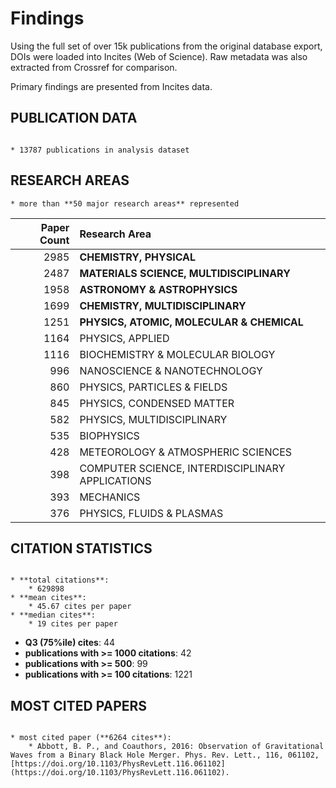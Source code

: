 # Findings

Using the full set of over 15k publications from the original database export, DOIs were loaded into Incites (Web of Science).  Raw metadata was also extracted from Crossref for comparison.

Primary findings are presented from Incites data.

## PUBLICATION DATA

```{admonition}  Summary

* 13787 publications in analysis dataset
```

## RESEARCH AREAS
```{admonition} Summary
* more than **50 major research areas** represented
```
|Paper Count|Research Area|
|-:|:-|
|2985|**CHEMISTRY, PHYSICAL**|
|2487|**MATERIALS SCIENCE, MULTIDISCIPLINARY**|
|1958|**ASTRONOMY & ASTROPHYSICS**|
|1699|**CHEMISTRY, MULTIDISCIPLINARY**|
|1251|**PHYSICS, ATOMIC, MOLECULAR & CHEMICAL**|
|1164|PHYSICS, APPLIED|
|1116|BIOCHEMISTRY & MOLECULAR BIOLOGY|
|996|NANOSCIENCE & NANOTECHNOLOGY|
|860|PHYSICS, PARTICLES & FIELDS|
|845|PHYSICS, CONDENSED MATTER|
|582|PHYSICS, MULTIDISCIPLINARY|
|535|BIOPHYSICS|
|428|METEOROLOGY & ATMOSPHERIC SCIENCES|
|398|COMPUTER SCIENCE, INTERDISCIPLINARY APPLICATIONS|
|393|MECHANICS|
|376|PHYSICS, FLUIDS & PLASMAS|

## CITATION STATISTICS
```{admonition}  Summary

* **total citations**:
    * 629898
* **mean cites**: 
    * 45.67 cites per paper
* **median cites**: 
    * 19 cites per paper

```

* **Q3 (75%ile) cites**: 44
* **publications with >= 1000 citations**: 42
* **publications with >= 500**: 99
* **publications with >= 100 citations**: 1221

## MOST CITED PAPERS

```{admonition}  Summary

* most cited paper (**6264 cites**): 
    * Abbott, B. P., and Coauthors, 2016: Observation of Gravitational Waves from a Binary Black Hole Merger. Phys. Rev. Lett., 116, 061102, [https://doi.org/10.1103/PhysRevLett.116.061102](https://doi.org/10.1103/PhysRevLett.116.061102).

```

<!--
## Crossref
-->